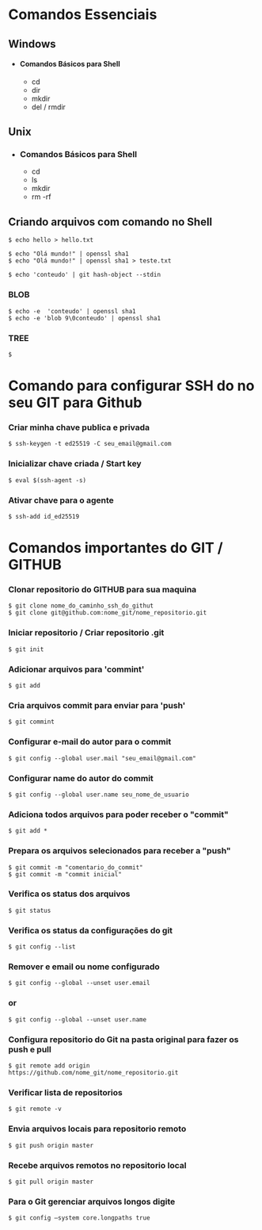 # Comandos Essenciais

## Windows
- #### Comandos Básicos para Shell
    - cd
    - dir
    - mkdir
    - del / rmdir

## Unix
- ### Comandos Básicos para Shell
    - cd
    - ls
    - mkdir
    - rm -rf


## Criando arquivos com comando no Shell

    $ echo hello > hello.txt

    $ echo "Olá mundo!" | openssl sha1
    $ echo "Olá mundo!" | openssl sha1 > teste.txt

    $ echo 'conteudo' | git hash-object --stdin

### BLOB
    $ echo -e  'conteudo' | openssl sha1
    $ echo -e 'blob 9\0conteudo' | openssl sha1

### TREE
    $

# Comando para configurar SSH do no seu GIT para Github

### Criar minha chave publica e privada
    $ ssh-keygen -t ed25519 -C seu_email@gmail.com

### Inicializar chave criada / Start key
    $ eval $(ssh-agent -s)

### Ativar chave para o agente
    $ ssh-add id_ed25519


# Comandos importantes do GIT / GITHUB

### Clonar repositorio do GITHUB para sua maquina
    $ git clone nome_do_caminho_ssh_do_githut
    $ git clone git@github.com:nome_git/nome_repositorio.git

### Iniciar repositorio / Criar repositorio .git
    $ git init

### Adicionar arquivos para 'commint'
    $ git add

### Cria arquivos commit para enviar para 'push'
    $ git commint

### Configurar e-mail do autor para o commit
    $ git config --global user.mail "seu_email@gmail.com"

### Configurar name do autor do commit
    $ git config --global user.name seu_nome_de_usuario

### Adiciona todos arquivos para poder receber o "commit"
    $ git add *

### Prepara os arquivos selecionados para receber a "push"
    $ git commit -m "comentario_do_commit"
    $ git commit -m "commit inicial"

### Verifica os status dos arquivos
    $ git status

### Verifica os status da configurações do git
    $ git config --list

### Remover e email ou nome configurado
    $ git config --global --unset user.email 
### or
    $ git config --global --unset user.name

### Configura repositorio do Git na pasta original para fazer os push e pull
    $ git remote add origin https://github.com/nome_git/nome_repositorio.git

### Verificar lista de repositorios	
    $ git remote -v

### Envia arquivos locais para repositorio remoto
    $ git push origin master

### Recebe arquivos remotos no repositorio local 
    $ git pull origin master

### Para o Git gerenciar arquivos longos digite
    $ git config –system core.longpaths true